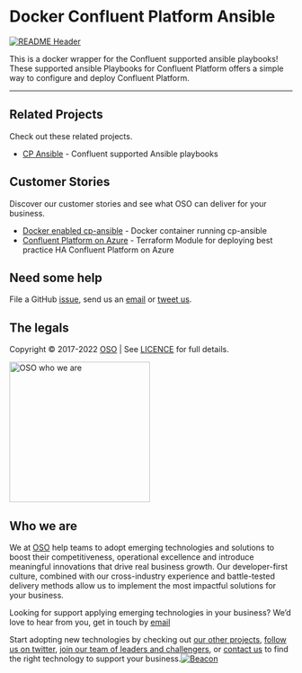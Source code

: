 
<!-- markdownlint-disable -->
# Docker Confluent Platform Ansible
<!-- markdownlint-restore -->

[![README Header][readme_header_img]][readme_header_link]

<!--




  ** DO NOT EDIT THIS FILE
  **
  ** This file was automatically generated by the `build-harness`.
  ** 1) Make all changes to `README.yaml`
  ** 2) Run `make init` (you only need to do this once)
  ** 3) Run`make readme` to rebuild this file.
  **
  ** (We maintain HUNDREDS of open source projects. This is how we maintain our sanity.)
  **





-->
This is a docker wrapper for the Confluent supported ansible playbooks! These supported ansible Playbooks for Confluent Platform offers a simple way to configure and deploy Confluent Platform.

---














## Related Projects

Check out these related projects.

- [CP Ansible](https://github.com/confluentinc/cp-ansible) - Confluent supported Ansible playbooks



## Customer Stories

Discover our customer stories and see what OSO can deliver for your business.

- [Docker enabled cp-ansible](https://hub.docker.com/repository/docker/osodevops/cp-ansible) - Docker container running cp-ansible
- [Confluent Platform on Azure](https://github.com/osodevops/terraform-azure-confluent-platform) - Terraform Module for deploying best practice HA Confluent Platform on Azure



## Need some help

File a GitHub [issue](https://github.com/osodevops/docker-cp-ansible/issues), send us an [email][email] or [tweet us][twitter].

## The legals

Copyright © 2017-2022 [OSO](https://oso.sh) | See [LICENCE](LICENSE) for full details.

[<img src="https://oso-public-resources.s3.eu-west-1.amazonaws.com/oso-logo-green.png" alt="OSO who we are" width="250"/>](https://oso.sh/who-we-are/)

## Who we are

We at [OSO][website] help teams to adopt emerging technologies and solutions to boost their competitiveness, operational excellence and introduce meaningful innovations that drive real business growth. Our developer-first culture, combined with our cross-industry experience and battle-tested delivery methods allow us to implement the most impactful solutions for your business.

Looking for support applying emerging technologies in your business? We’d love to hear from you, get in touch by [email][email]

Start adopting new technologies by checking out [our other projects][github], [follow us on twitter][twitter], [join our team of leaders and challengers][careers], or [contact us][contact] to find the right technology to support your business.[![Beacon][beacon]][website]

  [logo]: https://oso-public-resources.s3.eu-west-1.amazonaws.com/oso-logo-green.png
  [website]: https://oso.sh?utm_source=github&utm_medium=readme&utm_campaign=osodevops/docker-cp-ansible&utm_content=website
  [github]: https://github.com/osodevops?utm_source=github&utm_medium=readme&utm_campaign=osodevops/docker-cp-ansible&utm_content=github
  [careers]: https://oso.sh/careers/?utm_source=github&utm_medium=readme&utm_campaign=osodevops/docker-cp-ansible&utm_content=careers
  [contact]: https://oso.sh/contact/?utm_source=github&utm_medium=readme&utm_campaign=osodevops/docker-cp-ansible&utm_content=contact
  [linkedin]: https://www.linkedin.com/company/oso-devops?utm_source=github&utm_medium=readme&utm_campaign=osodevops/docker-cp-ansible&utm_content=linkedin
  [twitter]: https://twitter.com/osodevops?utm_source=github&utm_medium=readme&utm_campaign=osodevops/docker-cp-ansible&utm_content=twitter
  [email]: mailto:enquiries@oso.sh?utm_source=github&utm_medium=readme&utm_campaign=osodevops/docker-cp-ansible&utm_content=email
  [readme_header_img]: https://oso-public-resources.s3.eu-west-1.amazonaws.com/oso-animation.gif
  [readme_header_link]: https://oso.sh/what-we-do/?utm_source=github&utm_medium=readme&utm_campaign=osodevops/docker-cp-ansible&utm_content=readme_header_link
  [beacon]: https://github-analyics.ew.r.appspot.com/G-WV0Q3HYW08/osodevops/docker-cp-ansible?pixel&cs=github&cm=readme&an=docker-cp-ansible
